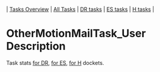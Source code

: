 | [Tasks Overview](../tasks-overview.md) | [All Tasks](../alltasks.md) | [DR tasks](../docket-DR/tasklist.md) | [ES tasks](../docket-ES/tasklist.md) | [H tasks](../docket-H/tasklist.md) |

# OtherMotionMailTask_User Description

Task stats [for DR](../docket-DR/OtherMotionMailTask_User.md), [for ES](../docket-ES/OtherMotionMailTask_User.md), [for H](../docket-H/OtherMotionMailTask_User.md) dockets.

